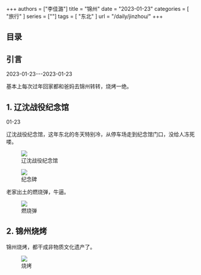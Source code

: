 +++
authors = ["李佳潞"]
title = "锦州"
date = "2023-01-23"
categories = [
    "旅行"
]
series = [""]
tags = [
    "东北"
]
url = "/daily/jinzhou/"
+++
<!DOCTYPE html>
<html lang="zh-CN">
<head>
    <meta charset="UTF-8">
    <meta name="viewport" content="width=device-width, initial-scale=1.0">
    <link rel="stylesheet" href="/assets/css/styles.css">
    <script src="/assets/js/toc.js"></script>    
</head>
<body>
    <article>
        <nav>
            <h2>目录</h2>
            <ul id="toc">
                <!-- 目录项会在这里动态生成 -->
            </ul>
        </nav>
        <section>
            <h2>引言</h2>
            <p>2023-01-23---2023-01-23</p>
            <p>         基本上每次过年回家都和爸妈去锦州转转，烧烤一绝。</p>
        </section>
        <section>
            <h2>1. 辽沈战役纪念馆</h2>
            <p>01-23 <i class="fas fa-sun"></i></p>
            <p>         辽沈战役纪念馆，这年东北的冬天特别冷，从停车场走到纪念馆门口，没给人冻死喽。</p>
            <div class="container">
                <div class="image">
                    <figure>
                        <a data-fancybox="gallery" href="/images/daily-travel/jinzhou1.jpg">
    <img src="/images/daily-travel/jinzhou1.jpg" loading="lazy">
</a>
                        <figcaption>辽沈战役纪念馆</figcaption>
                    </figure>
                </div>
            </div>
        </section>
        <section>
            <div class="container">
                <div class="image">
                    <figure>
                        <a data-fancybox="gallery" href="/images/daily-travel/jinzhou2.jpg">
    <img src="/images/daily-travel/jinzhou2.jpg" loading="lazy">
</a>
                        <figcaption>纪念碑</figcaption>
                    </figure>
                </div>
            </div>
        </section>
        <section>
            <p>         老家出土的燃烧弹，牛逼。</p>
            <div class="container">
                <div class="image">
                    <figure>
                        <a data-fancybox="gallery" href="/images/daily-travel/jinzhou3.jpg">
    <img src="/images/daily-travel/jinzhou3.jpg" loading="lazy">
</a>
                        <figcaption>燃烧弹</figcaption>
                    </figure>
                </div>
        </section>
        <section>
            <h2>2. 锦州烧烤</h2>
            <p>        锦州烧烤，都干成非物质文化遗产了。</p>
            <div class="container">
                <div class="image">
                    <figure>
                        <a data-fancybox="gallery" href="/images/daily-travel/jinzhou4.jpg">
    <img src="/images/daily-travel/jinzhou4.jpg" loading="lazy">
</a>
                        <figcaption>烧烤</figcaption>
                    </figure>
                </div>
        </section>
    </article>
</body>
</html>
